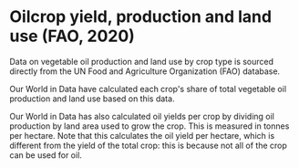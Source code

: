 # Oilcrop yield, production and land use (FAO, 2020)

Data on vegetable oil production and land use by crop type is sourced directly from the UN Food and Agriculture Organization (FAO) database.

Our World in Data have calculated each crop's share of total vegetable oil production and land use based on this data.

Our World in Data has also calculated oil yields per crop by dividing oil production by land area used to grow the crop. This is measured in tonnes per hectare. Note that this calculates the oil yield per hectare, which is different from the yield of the total crop: this is because not all of the crop can be used for oil.